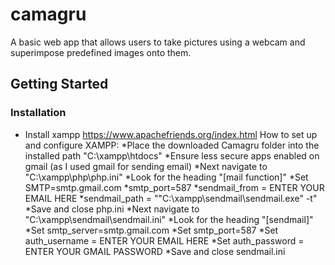 # camagru


A basic web app that allows users to take pictures using a webcam and superimpose predefined images onto them.

## Getting Started

### Installation

* Install xampp https://www.apachefriends.org/index.html
How to set up and configure XAMPP:
*Place the downloaded Camagru folder into the installed path "C:\xampp\htdocs"
*Ensure less secure apps enabled on gmail (as I used gmail for sending email)
*Next navigate to "C:\xampp\php\php.ini"
*Look for the heading "[mail function]"
*Set SMTP=smtp.gmail.com
*smtp_port=587
*sendmail_from = ENTER YOUR EMAIL HERE
*sendmail_path = ""C:\xampp\sendmail\sendmail.exe" -t"
*Save and close php.ini
*Next navigate to "C:\xampp\sendmail\sendmail.ini"
*Look for the heading "[sendmail]"
*Set smtp_server=smtp.gmail.com
*Set smtp_port=587
*Set auth_username = ENTER YOUR EMAIL HERE
*Set auth_password = ENTER YOUR GMAIL PASSWORD
*Save and close sendmail.ini

